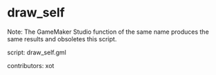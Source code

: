 draw_self
=========

Note: The GameMaker Studio function of the same name produces
the same results and obsoletes this script.

script: draw_self.gml

contributors: xot
